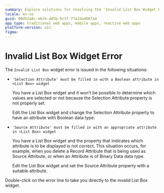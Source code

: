 ```yaml
---
summary: Explore solutions for resolving the 'Invalid List Box Widget Error' in OutSystems 11 (O11) by setting correct Boolean and appropriate attributes.
locale: en-us
guid: 90d52a8c-e67e-4d5b-9c1f-77a1da4087a4
app_type: traditional web apps, mobile apps, reactive web apps
platform-version: o11
figma:
---
```


# Invalid List Box Widget Error

The `Invalid List Box` widget error is issued in the following situations:

* `'Selection Attribute' must be filled in with a Boolean attribute in <List Box> widget`
  
    You have a List Box widget and it won't be possible to determine which values are selected or not because the Selection Attribute property is not properly set.

    Edit the List Box widget and change the Selection Attribute property to have an attribute with Boolean data type.

* `'Source Attribute' must be filled in with an appropriate attribute in <List Box> widget`
  
    You have a List Box widget and the property that indicates which attribute is to be displayed is not correct. This situation occurs, for example, when you delete a Record Attribute that is being used as Source Attribute, or when an Attribute is of Binary Data data type.

    Edit the List Box widget and set the Source Attribute property with a suitable attribute.

Double-click on the error line to take you directly to the invalid List Box widget.
